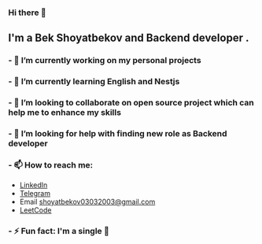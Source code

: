 ### Hi there 👋

## I'm a Bek Shoyatbekov and Backend developer .

### - 🔭 I’m currently working on my personal projects
### - 🌱 I’m currently learning English and Nestjs
### - 👯 I’m looking to collaborate on open source project which can help me to enhance my skills
### - 🤔 I’m looking for help with finding new role as Backend developer
### - 📫 How to reach me: 
* [LinkedIn](https://www.linkedin.com/in/bek-shoyatbekov-96507a234)
* [Telegram](https://t.me/Bek_Shoyatbekov)
* Email shoyatbekov03032003@gmail.com
* [LeetCode](https://leetcode.com/bek_dev_/)
### - ⚡ Fun fact: I'm a single 🙂

